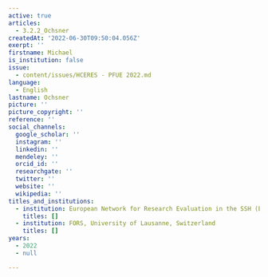 ```yaml
---
active: true
articles:
  - 3.2.2_Ochsner
createdAt: '2022-06-30T09:50:04.056Z'
exerpt: ''
firstname: Michael
is_institution: false
issue:
  - content/issues/HCERES - PFUE 2022.md
language:
  - English
lastname: Ochsner
picture: ''
picture_copyright: ''
reference: ''
social_channels:
  google_scholar: ''
  instagram: ''
  linkedin: ''
  mendeley: ''
  orcid_id: ''
  researchgate: ''
  twitter: ''
  website: ''
  wikipedia: ''
titles_and_institutions:
  - institution: European Network for Research Evaluation in the SSH (ENRESSH)
    titles: []
  - institution: FORS, University of Lausanne, Switzerland
    titles: []
years:
  - 2022
  - null

---
```

